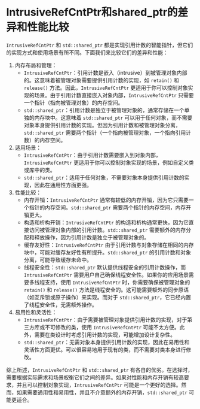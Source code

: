 # IntrusiveRefCntPtr和shared_ptr的差异和性能比较

`IntrusiveRefCntPtr` 和 `std::shared_ptr` 都是实现引用计数的智能指针，但它们的实现方式和使用场景有所不同。下面我们来比较它们的差异和性能：

1. 内存布局和管理：
   - `IntrusiveRefCntPtr`：引用计数是嵌入（intrusive）到被管理对象内部的。这意味着被管理对象需要提供引用计数的实现，如 `retain()` 和 `release()` 方法。因此，`IntrusiveRefCntPtr` 更适用于你可以控制对象实现的场景。由于引用计数直接嵌入对象内部，`IntrusiveRefCntPtr` 只需要一个指针（指向被管理对象）的内存空间。
   - `std::shared_ptr`：引用计数是独立于被管理对象的，通常存储在一个单独的内存块中。这意味着 `std::shared_ptr` 可以用于任何对象，而不需要对象本身提供引用计数的实现。但因为引用计数和被管理对象分离，`std::shared_ptr` 需要两个指针（一个指向被管理对象，一个指向引用计数）的内存空间。
2. 适用场景：
   - `IntrusiveRefCntPtr`：由于引用计数需要嵌入到对象内部，`IntrusiveRefCntPtr` 更适用于你可以控制对象实现的场景，例如自定义类或库中的类。
   - `std::shared_ptr`：适用于任何对象，不需要对象本身提供引用计数的实现，因此在通用性方面更强。
3. 性能比较：
   - 内存开销：`IntrusiveRefCntPtr` 通常有较低的内存开销，因为它只需要一个指针的内存空间。`std::shared_ptr` 需要两个指针的内存空间，内存开销更大。
   - 构造和析构开销：`IntrusiveRefCntPtr` 的构造和析构通常更快，因为它直接访问被管理对象内部的引用计数。`std::shared_ptr` 需要额外的内存分配和释放操作，因为引用计数是独立于被管理对象的。
   - 缓存友好性：`IntrusiveRefCntPtr` 由于引用计数与对象存储在相同的内存块中，可能对缓存友好性有所提升。`std::shared_ptr` 的引用计数和对象分离，可能导致缓存未命中。
   - 线程安全性：`std::shared_ptr` 默认提供线程安全的引用计数操作，而 `IntrusiveRefCntPtr` 需要用户自己确保线程安全性。如果你的应用场景需要多线程支持，使用 `IntrusiveRefCntPtr` 时，你需要确保被管理对象的 `retain()` 和 `release()` 方法是线程安全的。这可能需要额外的同步原语（如互斥锁或原子操作）来实现。而对于 `std::shared_ptr`，它已经内置了线程安全性，无需额外操作。
4. 易用性和灵活性：
   - `IntrusiveRefCntPtr`：由于需要被管理对象提供引用计数的实现，对于第三方库或不可修改的类，使用 `IntrusiveRefCntPtr` 可能不太方便。此外，需要在类设计时考虑引用计数的实现，可能增加设计复杂性。
   - `std::shared_ptr`：无需对象本身提供引用计数的实现，因此在易用性和灵活性方面更优。可以很容易地用于现有的类，而不需要对类本身进行修改。

综上所述，`IntrusiveRefCntPtr` 和 `std::shared_ptr` 有各自的优劣。在选择时，需要根据实际需求和场景权衡它们之间的差异。如果对性能和内存开销有较高要求，并且可以控制对象实现，`IntrusiveRefCntPtr` 可能是一个更好的选择。然而，如果需要通用性和易用性，并且不介意额外的内存开销，`std::shared_ptr` 可能更适合。